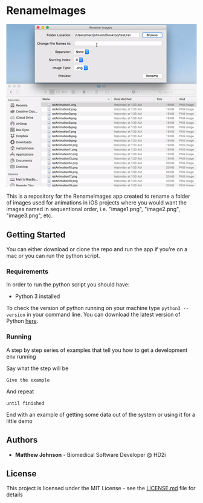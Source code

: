 # RenameImages

![](https://github.com/HD2i/RenameImages/blob/master/renameImages.gif)

This is a repository for the RenameImages app created to rename a folder of images used for animations in iOS projects where you would want the images named in sequentional order, i.e. "image1.png", "image2.png", "image3.png", etc.


## Getting Started

You can either download or clone the repo and run the app if you're on a mac or you can run the python script.

### Requirements

In order to run the python script you should have:

* Python 3 installed 

To check the version of python running on your machine type `python3 --version` in your command line. You can download the latest version of Python [here](https://www.python.org/downloads/).


### Running

A step by step series of examples that tell you how to get a development env running

Say what the step will be

```
Give the example
```

And repeat

```
until finished
```

End with an example of getting some data out of the system or using it for a little demo



## Authors

* **Matthew Johnson** - Biomedical Software Developer @ HD2i


## License

This project is licensed under the MIT License - see the [LICENSE.md](LICENSE.md) file for details


